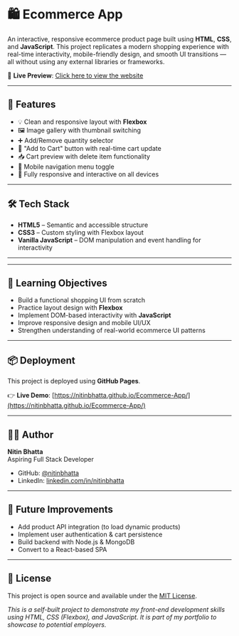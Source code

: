 # 🛍️ Ecommerce App

An interactive, responsive ecommerce product page built using **HTML**, **CSS**, and **JavaScript**. This project replicates a modern shopping experience with real-time interactivity, mobile-friendly design, and smooth UI transitions — all without using any external libraries or frameworks.

🔗 **Live Preview**: [Click here to view the website](https://nitinbhatta.github.io/Ecommerce-App/)

---

## 🚀 Features

- 💡 Clean and responsive layout with **Flexbox**
- 🖼️ Image gallery with thumbnail switching
- ➕ Add/Remove quantity selector
- 🛒 "Add to Cart" button with real-time cart update
- 📥 Cart preview with delete item functionality
- 📱 Mobile navigation menu toggle
- 🔄 Fully responsive and interactive on all devices

---

## 🛠️ Tech Stack

- **HTML5** – Semantic and accessible structure
- **CSS3** – Custom styling with Flexbox layout
- **Vanilla JavaScript** – DOM manipulation and event handling for interactivity

---


---

## 📌 Learning Objectives

- Build a functional shopping UI from scratch
- Practice layout design with **Flexbox**
- Implement DOM-based interactivity with **JavaScript**
- Improve responsive design and mobile UI/UX
- Strengthen understanding of real-world ecommerce UI patterns

---

## 📦 Deployment

This project is deployed using **GitHub Pages**.

👉 **Live Demo**: [https://nitinbhatta.github.io/Ecommerce-App/](https://nitinbhatta.github.io/Ecommerce-App/)

---

## 🙋‍♂️ Author

**Nitin Bhatta**  
Aspiring Full Stack Developer  
- GitHub: [@nitinbhatta](https://github.com/nitinbhatta)
- LinkedIn: [linkedin.com/in/nitinbhatta](https://linkedin.com/in/nitinbhatta)

---

## 📌 Future Improvements

- Add product API integration (to load dynamic products)
- Implement user authentication & cart persistence
- Build backend with Node.js & MongoDB
- Convert to a React-based SPA

---

## 📝 License

This project is open source and available under the [MIT License](LICENSE).

*This is a self-built project to demonstrate my front-end development skills using HTML, CSS (Flexbox), and JavaScript. It is part of my portfolio to showcase to potential employers.*


